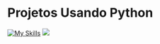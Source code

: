 <h1> Projetos Usando Python </h1>

[![My Skills](https://skillicons.dev/icons?i=py)](https://skillicons.dev) <img src="https://skillicons.dev/icons?i=git"/>

